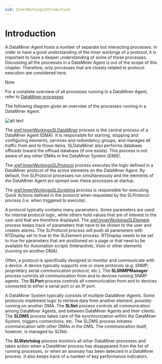 ```yaml
---
uid: InnerWorkingsIntroduction
---
```


# Introduction

A DataMiner Agent hosts a number of separate but interacting processes. In order to have a good understanding of the inner workings of a protocol, it is important to have a deeper understanding of some of these processes. Discussing all the processes in a DataMiner Agent is out of the scope of this chapter. Therefore, only processes that are closely related to protocol execution are considered here.

> [!NOTE]
> For a complete overview of all processes running in a DataMiner Agent, refer to [DataMiner processes](xref:DataMiner_processes).

The following diagram gives an overview of the processes running in a DataMiner Agent.

![alt text](../../images/ProcessOverview.svg "DataMiner process overview")

The <xref:InnerWorkingsSLDataMiner> process is the central process of a DataMiner Agent (DMA). It is responsible for starting, stopping and configuring elements, services and redundancy groups, and manages all traffic from and to those items. SLDataMiner also performs database offloads toward the offload database (if one exists). This process is not aware of any other DMAs in the DataMiner System (DMS).

The <xref:InnerWorkingsSLProtocol> process executes the logic defined in a DataMiner protocol of the active elements on the DataMiner Agent. By default, five SLProtocol processes run simultaneously and the elements of the DataMiner Agent are spread over these processes at startup.

The <xref:InnerWorkingsSLScripting> process is responsible for executing Quick Actions defined in the protocol when requested by the SLProtocol process (i.e. when triggered to execute).

A protocol typically contains many parameters. Some parameters are used for internal protocol logic, while others hold values that are of interest to the user and that are therefore displayed. The <xref:InnerWorkingsSLElement> process keeps track of parameters that have to be shown to the user and creates alarms. The SLProtocol process will push all parameters with RTDisplay set to true to the SLElement process. RTDisplay needs to be set to true for parameters that are positioned on a page or that need to be available for Automation scripts (Interactive), Visio or other elements (running on another DMA).

Often, a protocol is specifically designed to monitor and communicate with a device. A device typically supports one or more protocols (e.g. SNMP, proprietary serial communication protocol, etc.). The **SLSNMPManager** process controls all communication from and to devices running SNMP agents. The **SLPort** process controls all communication from and to devices connected to either a serial port or an IP port.

A DataMiner System typically consists of multiple DataMiner Agents. Some protocols implement logic to retrieve data from another element, possibly running on another DMA. The **SLNet** process controls all communication among DataMiner Agents, and between DataMiner Agents and their clients. The **SLDMS** process takes care of file synchronization within the DataMiner System, triggers connections, etc. The SLDMS process initiates communication with other DMAs in the DMS. The communication itself, however, is managed by SLNet.

The **SLWatchdog** process monitors all other DataMiner processes and takes action when a DataMiner process has disappeared from the list of running processes, or when an anomaly has been detected in a DataMiner process. It also keeps track of a number of key performance indicators.
